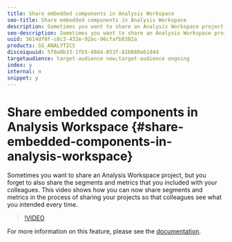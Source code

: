 ```yaml
---
title: Share embedded components in Analysis Workspace
seo-title: Share embedded components in Analysis Workspace
description: Sometimes you want to share an Analysis Workspace project, but you forget to also share the segments and metrics that you included with your colleagues. This video shows how you can now share segments and metrics in the process of sharing your projects so that colleagues see what you intended every time.
seo-description: Sometimes you want to share an Analysis Workspace project, but you forget to also share the segments and metrics that you included with your colleagues. This video shows how you can now share segments and metrics in the process of sharing your projects so that colleagues see what you intended every time.
uuid: 3614df0f-c8c3-432e-92ac-96cfafb8382a
products: SG_ANALYTICS
discoiquuid: 5f0a0b33-1fb5-48d4-853f-81b080a61d4d
targetaudience: target-audience new;target-audience ongoing
index: y
internal: n
snippet: y
---
```


# Share embedded components in Analysis Workspace {#share-embedded-components-in-analysis-workspace}

Sometimes you want to share an Analysis Workspace project, but you forget to also share the segments and metrics that you included with your colleagues. This video shows how you can now share segments and metrics in the process of sharing your projects so that colleagues see what you intended every time.

>[!VIDEO](https://video.tv.adobe.com/v/24713/?quality=12)

For more information on this feature, please see the [documentation](https://marketing.adobe.com/resources/help/en_US/analytics/analysis-workspace/curate.html).

